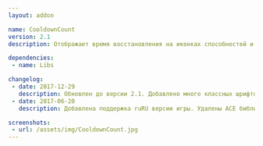 ```yaml
---
layout: addon

name: CooldownCount
version: 2.1
description: Отображает время восстановления на иконках способностей и предметах. Аналог !OmniCC.

dependencies:
 - name: Libs

changelog:
 - date: 2017-12-29
   description: Обновлен до версии 2.1. Добавлено много классных шрифтов.
 - date: 2017-06-20
   description: Добавлена поддержка ruRU версии игры. Удалены ACE библиотеки. Добавлена зависимость от !Libs. Добавлен GUI интерфейс.

screenshots:
 - url: /assets/img/CooldownCount.jpg
---
```

